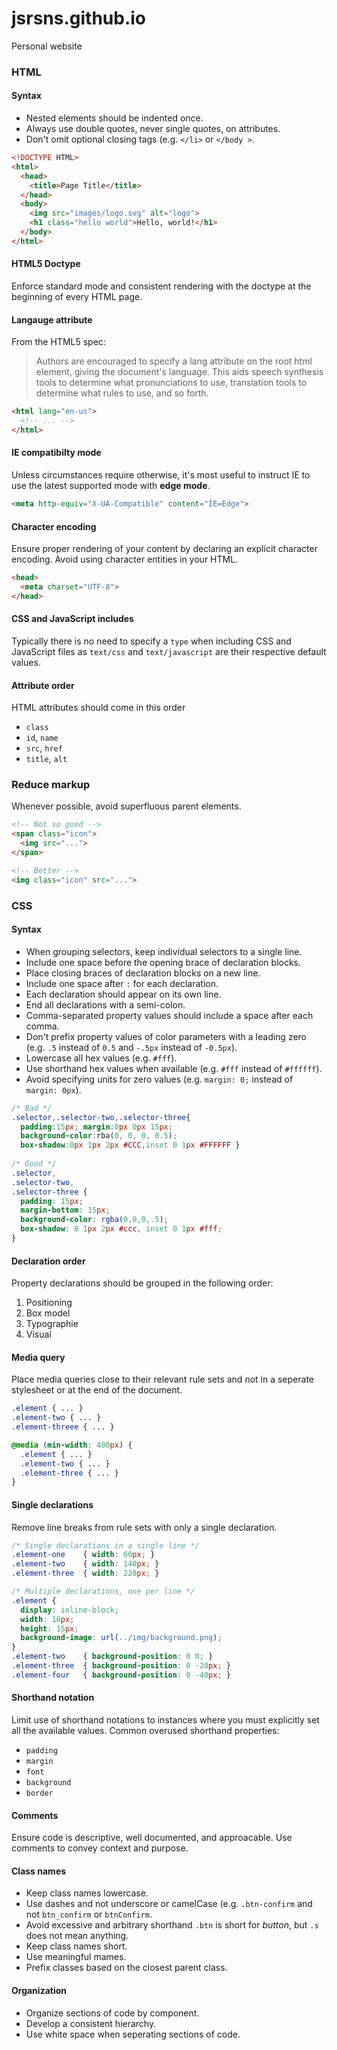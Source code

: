 # jsrsns.github.io
Personal website

### HTML
#### Syntax
* Nested elements should be indented once.
* Always use double quotes, never single quotes, on attributes.
* Don't omit optional closing tags (e.g. ``` </li> ``` or ``` </body > ```.

```html
<!DOCTYPE HTML>
<html>
  <head>
    <title>Page Title</title>
  </head>
  <body>
    <img src="images/logo.svg" alt="logo">
    <h1 class="hello world">Hello, world!</h1>
  </body>
</html>
```

#### HTML5 Doctype
Enforce standard mode and consistent rendering with the doctype at the beginning of every HTML page.

#### Langauge attribute
From the HTML5 spec:
> Authors are encouraged to specify a lang attribute on the root html
> element, giving the document's language. This aids speech synthesis
> tools to determine what pronunciations to use, translation tools to
> determine what rules to use, and so forth.

```html
<html lang="en-us">
  <!-- ... -->
</html>
```
#### IE compatibilty mode
Unless circumstances require otherwise, it's most useful to instruct IE to use the latest supported mode with **edge mode**.

```html
<meta http-equiv="X-UA-Compatible" content="IE=Edge">
```

#### Character encoding
Ensure proper rendering of your content by declaring an explicit character encoding. Avoid using character entities in your HTML.

```html
<head>
  <meta charset="UTF-8">
</head>
```

#### CSS and JavaScript includes
Typically there is no need to specify a ``` type ``` when including CSS and JavaScript files as ``` text/css ``` and ``` text/javascript ``` are their respective default values.

#### Attribute order
HTML attributes should come in this order
* ``` class ```
* ``` id ```, ```name ```
* ``` src ```, ``` href ```
* ``` title ```, ``` alt ```

### Reduce markup
Whenever possible, avoid superfluous parent elements.

```html
<!-- Not so good -->
<span class="icon">
  <img src="...">
</span>

<!-- Better -->
<img class="icon" src="...">
```

### CSS
#### Syntax
* When grouping selectors, keep individual selectors to a single line.
* Include one space before the opening brace of declaration blocks.
* Place closing braces of declaration blocks on a new line.
* Include one space after `:` for each declaration.
* Each declaration should appear on its own line.
* End all declarations with a semi-colon.
* Comma-separated property values should include a space after each comma.
* Don't prefix property values of color parameters with a leading zero (e.g. `.5` instead of `0.5` and `-.5px` instead of `-0.5px`).
* Lowercase all hex values (e.g. `#fff`).
* Use shorthand hex values when available (e.g. `#fff` instead of `#ffffff`).
* Avoid specifying units for zero values (e.g. `margin: 0;` instead of `margin: 0px`).

```css
/* Bad */
.selector,.selector-two,.selector-three{
  padding:15px; margin:0px 0px 15px;
  background-color:rba(0, 0, 0, 0.5);
  box-shadow:0px 1px 2px #CCC,inset 0 1px #FFFFFF }
  
/* Good */
.selector,
.selector-two,
.selector-three {
  padding: 15px;
  margin-bottom: 15px;
  background-color: rgba(0,0,0,.5);
  box-shadow: 0 1px 2px #ccc, inset 0 1px #fff;
}
```
#### Declaration order
Property declarations should be grouped in the following order:
1. Positioning
2. Box model
3. Typographie
4. Visual

#### Media query
Place media queries close to their relevant rule sets and not in a seperate stylesheet or at the end of the document.

```css
.element { ... }
.element-two { ... }
.element-threee { ... }

@media (min-width: 480px) {
  .element { ... }
  .element-two { ... }
  .element-three { ... }
}
```
#### Single declarations
Remove line breaks from rule sets with only a single declaration.

```css
/* Single declarations in a single line */
.element-one    { width: 60px; }
.element-two    { width: 140px; }
.element-three  { width: 220px; }

/* Multiple declarations, one per line */
.element {
  display: inline-block;
  width: 16px;
  height: 15px;
  background-image: url(../img/background.png);
}
.element-two    { background-position: 0 0; }
.element-three  { background-position: 0 -20px; }
.element-four   { background-position: 0 -40px; }
```
#### Shorthand notation
Limit use of shorthand notations to instances where you must explicitly set all the available values.
Common overused shorthand properties:
* ``` padding ```
* ``` margin ```
* ``` font ```
* ``` background ```
* ``` border ```

#### Comments
Ensure code is descriptive, well documented, and approacable. Use comments to convey context and purpose.

#### Class names
* Keep class names lowercase.
* Use dashes and not underscore or camelCase (e.g. ``` .btn-confirm ``` and not ``` btn_confirm ``` or ``` btnConfirm ```.
* Avoid excessive and arbitrary shorthand ``` .btn ``` is short for *button*, but ``` .s ``` does not mean anything.
* Keep class names short.
* Use meaningful mames.
* Prefix classes based on the closest parent class.
 
#### Organization
* Organize sections of code by component.
* Develop a consistent hierarchy.
* Use white space when seperating sections of code.


